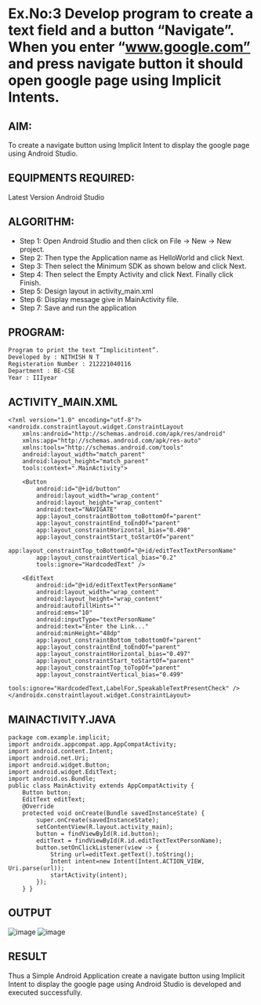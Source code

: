 # Ex.No:3 Develop program to create a text field and a button “Navigate”. When you enter “www.google.com” and press navigate button it should open google page using Implicit Intents.


## AIM:
  To create a navigate button using Implicit Intent to display the google page using Android Studio.

## EQUIPMENTS REQUIRED:
  Latest Version Android Studio

## ALGORITHM:
- Step 1: Open Android Studio and then click on File -> New -> New project.
- Step 2: Then type the Application name as HelloWorld and click Next.
- Step 3: Then select the Minimum SDK as shown below and click Next.
- Step 4: Then select the Empty Activity and click Next. Finally click Finish.
- Step 5: Design layout in activity_main.xml
- Step 6: Display message give in MainActivity file.
- Step 7: Save and run the application

## PROGRAM:
```
Program to print the text “Implicitintent”.
Developed by : NITHISH N T
Registeration Number : 212221040116
Department : BE-CSE
Year : IIIyear
```

## ACTIVITY_MAIN.XML
```
<?xml version="1.0" encoding="utf-8"?>
<androidx.constraintlayout.widget.ConstraintLayout
    xmlns:android="http://schemas.android.com/apk/res/android"
    xmlns:app="http://schemas.android.com/apk/res-auto"
    xmlns:tools="http://schemas.android.com/tools"
    android:layout_width="match_parent"
    android:layout_height="match_parent"
    tools:context=".MainActivity">

    <Button
        android:id="@+id/button"
        android:layout_width="wrap_content"
        android:layout_height="wrap_content"
        android:text="NAVIGATE"
        app:layout_constraintBottom_toBottomOf="parent"
        app:layout_constraintEnd_toEndOf="parent"
        app:layout_constraintHorizontal_bias="0.498"
        app:layout_constraintStart_toStartOf="parent"
        app:layout_constraintTop_toBottomOf="@+id/editTextTextPersonName"
        app:layout_constraintVertical_bias="0.2"
        tools:ignore="HardcodedText" />

    <EditText
        android:id="@+id/editTextTextPersonName"
        android:layout_width="wrap_content"
        android:layout_height="wrap_content"
        android:autofillHints=""
        android:ems="10"
        android:inputType="textPersonName"
        android:text="Enter the Link..."
        android:minHeight="48dp"
        app:layout_constraintBottom_toBottomOf="parent"
        app:layout_constraintEnd_toEndOf="parent"
        app:layout_constraintHorizontal_bias="0.497"
        app:layout_constraintStart_toStartOf="parent"
        app:layout_constraintTop_toTopOf="parent"
        app:layout_constraintVertical_bias="0.499"
        tools:ignore="HardcodedText,LabelFor,SpeakableTextPresentCheck" />
</androidx.constraintlayout.widget.ConstraintLayout>
```

## MAINACTIVITY.JAVA
```
package com.example.implicit;
import androidx.appcompat.app.AppCompatActivity;
import android.content.Intent;
import android.net.Uri;
import android.widget.Button;
import android.widget.EditText;
import android.os.Bundle;
public class MainActivity extends AppCompatActivity {
    Button button;
    EditText editText;
    @Override
    protected void onCreate(Bundle savedInstanceState) {
        super.onCreate(savedInstanceState);
        setContentView(R.layout.activity_main);
        button = findViewById(R.id.button);
        editText = findViewById(R.id.editTextTextPersonName);
        button.setOnClickListener(view -> {
            String url=editText.getText().toString();
            Intent intent=new Intent(Intent.ACTION_VIEW, Uri.parse(url));
            startActivity(intent);
        });
    } }
```

## OUTPUT
![image](https://github.com/NithishThirumalai/Mobile-Application-Development/assets/114301782/96c4aff4-6661-45c8-93e1-f2f3e76167f3)
![image](https://github.com/NithishThirumalai/Mobile-Application-Development/assets/114301782/43c16dca-bdb3-4879-8860-511c0562b8a9)

## RESULT
  Thus a Simple Android Application create a navigate button using Implicit Intent to display the google page using Android Studio is developed and executed successfully.


